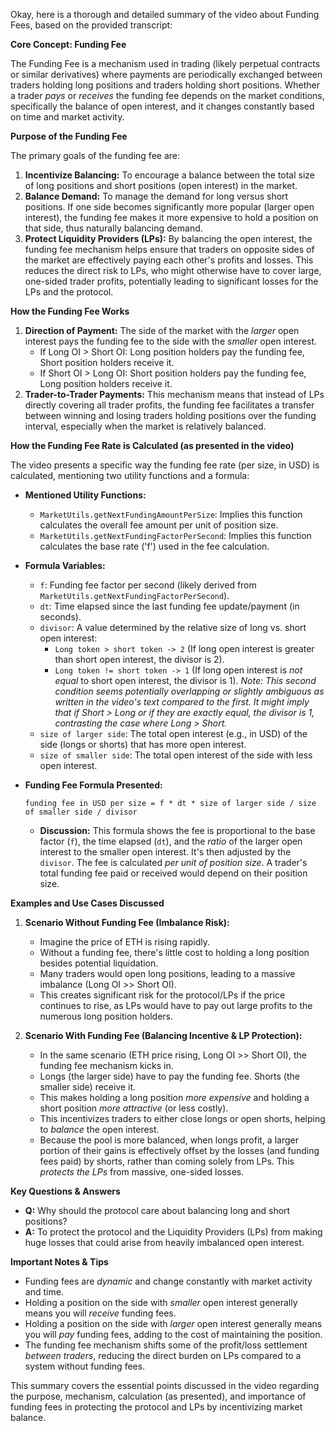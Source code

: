 Okay, here is a thorough and detailed summary of the video about Funding Fees, based on the provided transcript:

**Core Concept: Funding Fee**

The Funding Fee is a mechanism used in trading (likely perpetual contracts or similar derivatives) where payments are periodically exchanged between traders holding long positions and traders holding short positions. Whether a trader *pays* or *receives* the funding fee depends on the market conditions, specifically the balance of open interest, and it changes constantly based on time and market activity.

**Purpose of the Funding Fee**

The primary goals of the funding fee are:

1.  **Incentivize Balancing:** To encourage a balance between the total size of long positions and short positions (open interest) in the market.
2.  **Balance Demand:** To manage the demand for long versus short positions. If one side becomes significantly more popular (larger open interest), the funding fee makes it more expensive to hold a position on that side, thus naturally balancing demand.
3.  **Protect Liquidity Providers (LPs):** By balancing the open interest, the funding fee mechanism helps ensure that traders on opposite sides of the market are effectively paying each other's profits and losses. This reduces the direct risk to LPs, who might otherwise have to cover large, one-sided trader profits, potentially leading to significant losses for the LPs and the protocol.

**How the Funding Fee Works**

1.  **Direction of Payment:** The side of the market with the *larger* open interest pays the funding fee to the side with the *smaller* open interest.
    *   If Long OI > Short OI: Long position holders pay the funding fee, Short position holders receive it.
    *   If Short OI > Long OI: Short position holders pay the funding fee, Long position holders receive it.
2.  **Trader-to-Trader Payments:** This mechanism means that instead of LPs directly covering all trader profits, the funding fee facilitates a transfer between winning and losing traders holding positions over the funding interval, especially when the market is relatively balanced.

**How the Funding Fee Rate is Calculated (as presented in the video)**

The video presents a specific way the funding fee rate (per size, in USD) is calculated, mentioning two utility functions and a formula:

*   **Mentioned Utility Functions:**
    *   `MarketUtils.getNextFundingAmountPerSize`: Implies this function calculates the overall fee amount per unit of position size.
    *   `MarketUtils.getNextFundingFactorPerSecond`: Implies this function calculates the base rate ('f') used in the fee calculation.

*   **Formula Variables:**
    *   `f`: Funding fee factor per second (likely derived from `MarketUtils.getNextFundingFactorPerSecond`).
    *   `dt`: Time elapsed since the last funding fee update/payment (in seconds).
    *   `divisor`: A value determined by the relative size of long vs. short open interest:
        *   `Long token > short token -> 2` (If long open interest is greater than short open interest, the divisor is 2).
        *   `Long token != short token -> 1` (If long open interest is *not equal* to short open interest, the divisor is 1). *Note: This second condition seems potentially overlapping or slightly ambiguous as written in the video's text compared to the first. It might imply that if Short > Long or if they are exactly equal, the divisor is 1, contrasting the case where Long > Short.*
    *   `size of larger side`: The total open interest (e.g., in USD) of the side (longs or shorts) that has more open interest.
    *   `size of smaller side`: The total open interest of the side with less open interest.

*   **Funding Fee Formula Presented:**
    ```
    funding fee in USD per size = f * dt * size of larger side / size of smaller side / divisor
    ```
    *   **Discussion:** This formula shows the fee is proportional to the base factor (`f`), the time elapsed (`dt`), and the *ratio* of the larger open interest to the smaller open interest. It's then adjusted by the `divisor`. The fee is calculated *per unit of position size*. A trader's total funding fee paid or received would depend on their position size.

**Examples and Use Cases Discussed**

1.  **Scenario Without Funding Fee (Imbalance Risk):**
    *   Imagine the price of ETH is rising rapidly.
    *   Without a funding fee, there's little cost to holding a long position besides potential liquidation.
    *   Many traders would open long positions, leading to a massive imbalance (Long OI >> Short OI).
    *   This creates significant risk for the protocol/LPs if the price continues to rise, as LPs would have to pay out large profits to the numerous long position holders.

2.  **Scenario With Funding Fee (Balancing Incentive & LP Protection):**
    *   In the same scenario (ETH price rising, Long OI >> Short OI), the funding fee mechanism kicks in.
    *   Longs (the larger side) have to pay the funding fee. Shorts (the smaller side) receive it.
    *   This makes holding a long position *more expensive* and holding a short position *more attractive* (or less costly).
    *   This incentivizes traders to either close longs or open shorts, helping to *balance* the open interest.
    *   Because the pool is more balanced, when longs profit, a larger portion of their gains is effectively offset by the losses (and funding fees paid) by shorts, rather than coming solely from LPs. This *protects the LPs* from massive, one-sided losses.

**Key Questions & Answers**

*   **Q:** Why should the protocol care about balancing long and short positions?
*   **A:** To protect the protocol and the Liquidity Providers (LPs) from making huge losses that could arise from heavily imbalanced open interest.

**Important Notes & Tips**

*   Funding fees are *dynamic* and change constantly with market activity and time.
*   Holding a position on the side with *smaller* open interest generally means you will *receive* funding fees.
*   Holding a position on the side with *larger* open interest generally means you will *pay* funding fees, adding to the cost of maintaining the position.
*   The funding fee mechanism shifts some of the profit/loss settlement *between traders*, reducing the direct burden on LPs compared to a system without funding fees.

This summary covers the essential points discussed in the video regarding the purpose, mechanism, calculation (as presented), and importance of funding fees in protecting the protocol and LPs by incentivizing market balance.